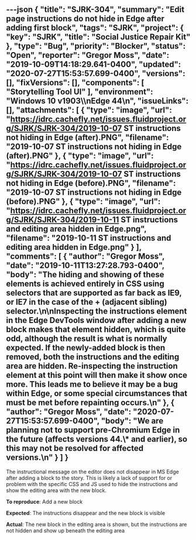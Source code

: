 ---json
{
  "title": "SJRK-304",
  "summary": "Edit page instructions do not hide in Edge after adding first block",
  "tags": "SJRK",
  "project": {
    "key": "SJRK",
    "title": "Social Justice Repair Kit"
  },
  "type": "Bug",
  "priority": "Blocker",
  "status": "Open",
  "reporter": "Gregor Moss",
  "date": "2019-10-09T14:18:29.641-0400",
  "updated": "2020-07-27T15:53:57.699-0400",
  "versions": [],
  "fixVersions": [],
  "components": [
    "Storytelling Tool UI"
  ],
  "environment": "Windows 10 v1903\\\nEdge 44\n",
  "issueLinks": [],
  "attachments": [
    {
      "type": "image",
      "url": "https://idrc.cachefly.net/issues.fluidproject.org/SJRK/SJRK-304/2019-10-07 ST instructions not hiding in Edge (after).PNG",
      "filename": "2019-10-07 ST instructions not hiding in Edge (after).PNG"
    },
    {
      "type": "image",
      "url": "https://idrc.cachefly.net/issues.fluidproject.org/SJRK/SJRK-304/2019-10-07 ST instructions not hiding in Edge (before).PNG",
      "filename": "2019-10-07 ST instructions not hiding in Edge (before).PNG"
    },
    {
      "type": "image",
      "url": "https://idrc.cachefly.net/issues.fluidproject.org/SJRK/SJRK-304/2019-10-11 ST instructions and editing area hidden in Edge.png",
      "filename": "2019-10-11 ST instructions and editing area hidden in Edge.png"
    }
  ],
  "comments": [
    {
      "author": "Gregor Moss",
      "date": "2019-10-11T13:27:28.793-0400",
      "body": "The hiding and showing of these elements is achieved entirely in CSS using selectors that are supported as far back as IE9, or IE7 in the case of the + (adjacent sibling) selector.\n\nInspecting the instructions element in the Edge DevTools window after adding a new block makes that element hidden, which is quite odd, although the result is what is normally expected. If the newly-added block is then removed, both the instructions **and** the editing area are hidden. Re-inspecting the instruction element at this point will then make it show once more. This leads me to believe it may be a bug within Edge, or some special circumstances that must be met before repainting occurs.\n"
    },
    {
      "author": "Gregor Moss",
      "date": "2020-07-27T15:53:57.699-0400",
      "body": "We are planning not to support pre-Chromium Edge in the future (affects versions 44.\\* and earlier), so this may not be resolved for affected versions.\n"
    }
  ]
}
---
The instructional message on the editor does not disappear in MS Edge after adding a block to the story. This is likely a lack of support for or problem with the specific CSS and JS used to hide the instructions and show the editing area with the new block.

**To reproduce**: Add a new block

**Expected**: The instructions disappear and the new block is visible

**Actual**: The new block in the editing area is shown, but the instructions are not hidden and show up beneath the editing area

        